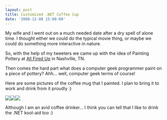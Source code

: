 ```yaml
---
layout: post
title: Customized .NET Coffee Cup
date: '2008-12-08 15:00:00'
---
```


<p>My wife and I went out on a much needed date after a dry spell of alone time. I thought either we could do the typical movie thing, or maybe we could do something more interactive in nature.</p><p>So, with the help of my tweeters we came up with the idea of Painting Pottery at <a href="http://maps.google.com/maps?rlz=1C1GGLS_en-USUS298US301&sourceid=chrome&ie=UTF-8&um=1&q=nashville+all+fired+up&fb=1&view=text&latlng=6987541081472075271&dtab=2&sa=X&oi=local_result&resnum=1&ct=result#">All Fired Up</a> in Nashville, TN.</p><p>Then comes the hard part what does a computer geek programmer paint on a piece of pottery? Ahh... well, computer geek terms of course!</p><p>Here are some pictures of the coffee mug that I painted. I plan to bring it to work and drink from it proudly :)</p><div><a href="http://1.bp.blogspot.com/_L6DiZQsfJzs/STzLrhDIM5I/AAAAAAAAGOU/QXWUYB0eCa0/s1600-h/IMG_0252.jpg" imageanchor="1"><img border="0" src="http://1.bp.blogspot.com/_L6DiZQsfJzs/STzLrhDIM5I/AAAAAAAAGOU/QXWUYB0eCa0/s200/IMG_0252.jpg"></a><a href="http://4.bp.blogspot.com/_L6DiZQsfJzs/STzLxoYLM7I/AAAAAAAAGOc/FGM2aiGgSzk/s1600-h/IMG_0253.jpg" imageanchor="1"><img border="0" src="http://4.bp.blogspot.com/_L6DiZQsfJzs/STzLxoYLM7I/AAAAAAAAGOc/FGM2aiGgSzk/s200/IMG_0253.jpg"></a><a href="http://4.bp.blogspot.com/_L6DiZQsfJzs/STzL1VaQmlI/AAAAAAAAGOk/1ezbtAe9AdQ/s1600-h/IMG_0255.jpg" imageanchor="1"><img border="0" src="http://4.bp.blogspot.com/_L6DiZQsfJzs/STzL1VaQmlI/AAAAAAAAGOk/1ezbtAe9AdQ/s200/IMG_0255.jpg"></a></div><p>Although I am an avid coffee drinker... I think you can tell that I like to drink the .NET kool-aid too :)</p>